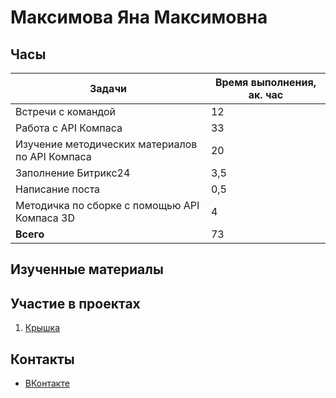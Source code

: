 # Максимова Яна Максимовна

## Часы

|Задачи|Время выполнения, ак. час|
|----------------|----------------|
|Встречи с командой | 12|
|Работа с API Компаса | 33|
|Изучение методических материалов по API Компаса | 20|
|Заполнение Битрикс24 | 3,5|
|Написание поста | 0,5|
|Методичка по сборке с помощью API Компаса 3D | 4|
|<b>Всего </b> | 73|

## Изученные материалы

## Участие в проектах
1. [ Крышка](https://github.com/Kompas-Mospolytech/Kompas-ingeneringSoft/tree/main/%D0%9C%D0%B0%D1%82%D0%B5%D1%80%D0%B8%D0%B0%D0%BB%D1%8B/%D0%9A%D1%80%D1%8B%D1%88%D0%BA%D0%B0)<br>

## Контакты <br>
- [ВКонтакте](https://vk.com/id285908364)
